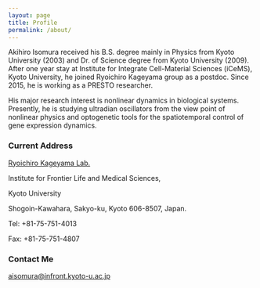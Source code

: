 ```yaml
---
layout: page
title: Profile
permalink: /about/
---
```

Akihiro Isomura received his B.S. degree mainly in Physics from Kyoto University (2003) and Dr. of Science degree from Kyoto University (2009). After one year stay at Institute for Integrate Cell-Material Sciences (iCeMS), Kyoto University, he joined Ryoichiro Kageyama group as a postdoc. Since 2015, he is working as a PRESTO researcher.

His major research interest is nonlinear dynamics in biological systems. Presently, he is studying ultradian oscillators from the view point of nonlinear physics and optogenetic tools for the spatiotemporal control of gene expression dynamics.

### Current Address
[Ryoichiro Kageyama Lab.](http://www.infront.kyoto-u.ac.jp/ex_ivr/Lab/Kageyama/index_English.html)

Institute for Frontier Life and Medical Sciences,

Kyoto University

Shogoin-Kawahara, Sakyo-ku,
Kyoto 606-8507, Japan.

Tel: +81-75-751-4013

Fax: +81-75-751-4807

### Contact Me

[aisomura@infront.kyoto-u.ac.jp](mailto:aisomura@infront.kyoto-u.ac.jp)
